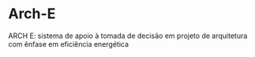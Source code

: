 # Arch-E
ARCH E: sistema de apoio à tomada de decisão em projeto de arquitetura  com ênfase em eficiência energética
